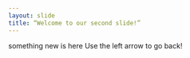 ```yaml
---
layout: slide
title: “Welcome to our second slide!”
---
```

something new is here
Use the left arrow to go back!
